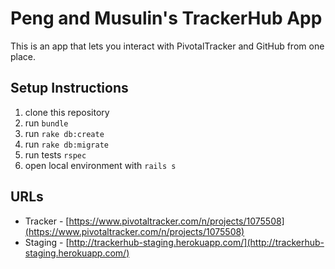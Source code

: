 Peng and Musulin's TrackerHub App
=================================

This is an app that lets you interact with PivotalTracker and GitHub from one place.

Setup Instructions
------------------
1. clone this repository
1. run `bundle`
1. run `rake db:create`
1. run `rake db:migrate`
1. run tests `rspec`
1. open local environment with `rails s`

URLs
----
* Tracker - [https://www.pivotaltracker.com/n/projects/1075508](https://www.pivotaltracker.com/n/projects/1075508)
* Staging - [http://trackerhub-staging.herokuapp.com/](http://trackerhub-staging.herokuapp.com/)